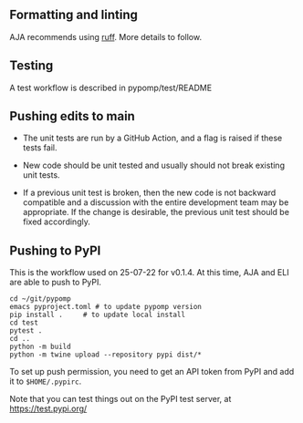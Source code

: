 

## Formatting and linting

AJA recommends using [ruff](https://docs.astral.sh/ruff/). More details to follow.

## Testing

A test workflow is described in pypomp/test/README

## Pushing edits to main

* The unit tests are run by a GitHub Action, and a flag is raised if these tests fail.

* New code should be unit tested and usually should not break existing unit tests.

* If a previous unit test is broken, then the new code is not backward compatible and a discussion with the entire development team may be appropriate. If the change is desirable, the previous unit test should be fixed accordingly.

## Pushing to PyPI

This is the workflow used on 25-07-22 for v0.1.4. At this time, AJA and ELI are able to push to PyPI. 

```
cd ~/git/pypomp
emacs pyproject.toml # to update pypomp version 
pip install .     # to update local install
cd test
pytest .
cd ..
python -m build
python -m twine upload --repository pypi dist/*
```

To set up push permission, you need to get an API token from PyPI and add it to `$HOME/.pypirc`.

Note that you can test things out on the PyPI test server, at https://test.pypi.org/

